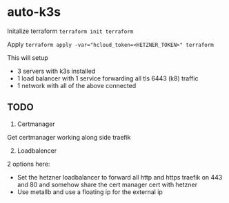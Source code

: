 # auto-k3s

Initalize terraform
`terraform init terraform`

Apply 
`terraform apply -var="hcloud_token=<HETZNER_TOKEN>" terraform`

This will setup 

- 3 servers with k3s installed
- 1 load balancer with 1 service forwarding all tls 6443 (k8) traffic
- 1 network with all of the above connected

## TODO

1. Certmanager

Get certmanager working along side traefik

2. Loadbalencer

2 options here:

- Set the hetzner loadbalancer to forward all http and https traefik on 443 and 80 and somehow share the cert manager cert with hetzner
- Use metallb and use a floating ip for the external ip

